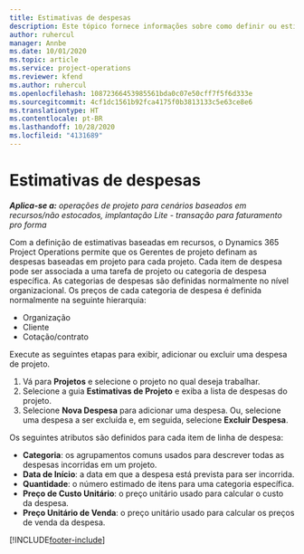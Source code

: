 ```yaml
---
title: Estimativas de despesas
description: Este tópico fornece informações sobre como definir ou estimar despesas baseadas em projetos.
author: ruhercul
manager: Annbe
ms.date: 10/01/2020
ms.topic: article
ms.service: project-operations
ms.reviewer: kfend
ms.author: ruhercul
ms.openlocfilehash: 10872366453985561bda0c07e50cff7f5f6d333e
ms.sourcegitcommit: 4cf1dc1561b92fca4175f0b3813133c5e63ce8e6
ms.translationtype: HT
ms.contentlocale: pt-BR
ms.lasthandoff: 10/28/2020
ms.locfileid: "4131689"
---
```

# <a name="expense-estimates"></a>Estimativas de despesas
_**Aplica-se a:** operações de projeto para cenários baseados em recursos/não estocados, implantação Lite - transação para faturamento pro forma_

Com a definição de estimativas baseadas em recursos, o Dynamics 365 Project Operations permite que os Gerentes de projeto definam as despesas baseadas em projeto para cada projeto. Cada item de despesa pode ser associada a uma tarefa de projeto ou categoria de despesa específica. As categorias de despesas são definidas normalmente no nível organizacional. Os preços de cada categoria de despesa é definida normalmente na seguinte hierarquia:

- Organização
- Cliente
- Cotação/contrato

Execute as seguintes etapas para exibir, adicionar ou excluir uma despesa de projeto.

1. Vá para **Projetos** e selecione o projeto no qual deseja trabalhar.
2. Selecione a guia **Estimativas de Projeto** e exiba a lista de despesas do projeto.
3. Selecione **Nova Despesa** para adicionar uma despesa. Ou, selecione uma despesa a ser excluída e, em seguida, selecione **Excluir Despesa**.

Os seguintes atributos são definidos para cada item de linha de despesa:

- **Categoria**: os agrupamentos comuns usados para descrever todas as despesas incorridas em um projeto.
- **Data de Início**: a data em que a despesa está prevista para ser incorrida.
- **Quantidade**: o número estimado de itens para uma categoria específica.
- **Preço de Custo Unitário**: o preço unitário usado para calcular o custo da despesa.
- **Preço Unitário de Venda**: o preço unitário usado para calcular os preços de venda da despesa.



[!INCLUDE[footer-include](../includes/footer-banner.md)]